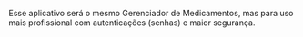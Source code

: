 Esse aplicativo será o mesmo Gerenciador de Medicamentos, mas para uso mais profissional com autenticações (senhas) e maior segurança.
